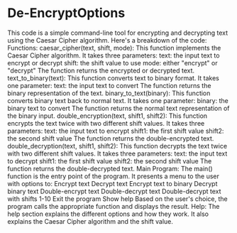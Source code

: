 # De-EncryptOptions
This code is a simple command-line tool for encrypting and decrypting text using the Caesar Cipher algorithm. Here's a breakdown of the code:
Functions:
caesar_cipher(text, shift, mode): This function implements the Caesar Cipher algorithm. It takes three parameters:
text: the input text to encrypt or decrypt
shift: the shift value to use
mode: either "encrypt" or "decrypt"
The function returns the encrypted or decrypted text.
text_to_binary(text): This function converts text to binary format. It takes one parameter:
text: the input text to convert
The function returns the binary representation of the text.
binary_to_text(binary): This function converts binary text back to normal text. It takes one parameter:
binary: the binary text to convert
The function returns the normal text representation of the binary input.
double_encryption(text, shift1, shift2): This function encrypts the text twice with two different shift values. It takes three parameters:
text: the input text to encrypt
shift1: the first shift value
shift2: the second shift value
The function returns the double-encrypted text.
double_decryption(text, shift1, shift2): This function decrypts the text twice with two different shift values. It takes three parameters:
text: the input text to decrypt
shift1: the first shift value
shift2: the second shift value
The function returns the double-decrypted text.
Main Program:
The main() function is the entry point of the program. It presents a menu to the user with options to:
Encrypt text
Decrypt text
Encrypt text to binary
Decrypt binary text
Double-encrypt text
Double-decrypt text
Double-decrypt text with shifts 1-10
Exit the program
Show help
Based on the user's choice, the program calls the appropriate function and displays the result.
Help:
The help section explains the different options and how they work. It also explains the Caesar Cipher algorithm and the shift value.

